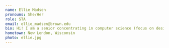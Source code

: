```yaml
---
name: Ellie Madsen
pronouns: She/Her
role: STA 
email: ellie_madsen@brown.edu
bio: Hi! I am a senior concentrating in computer science (focus on design+src) and environmental studies (focus on equity). I like to read, cook, collect plants, and thrift/sew clothes. My favorite emoji is (not readable)
hometown: New London, Wisconsin
photo: ellie.jpg
---
```

